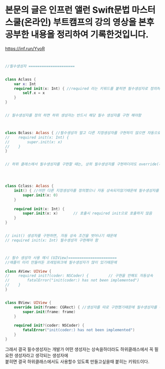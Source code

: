 # 본문의 글은 인프런 앨런 Swift문법 마스터 스쿨(온라인) 부트캠프의 강의 영상을 본후 공부한 내용을 정리하여 기록한것입니다.
https://inf.run/YyoR

```swift


//필수생성자 =====================


class Aclass {
    var x: Int
    required init(x: Int) { //required 라는 키워드를 붙히면 필수생성자로 정의하는것.
        self.x = x
    }
}


// 필수생성자를 정의 하면 하위 생성자는 반드시 해당 필수 생성자를 구현 해야함



class Bclass: Aclass { //필수생성자 말고 다른 지정생성자를 구현하지 않으면 자동으로 상속됨.
//    required init(x: Int) {
//        super.init(x: x)
//    }
}


// 하위 클래스에서 필수생성자를 구현할 때는, 상위 필수생성자를 구현하더라도 override(재정의) 키워드가 필요없고, required 키워드만 붙이면 됨




class Cclass: Aclass {
    init() { //어떤 다른 지정생성자를 정의했으니 자동 상속되지않기때문에 필수생성자를 구현해야함
        super.init(x: 0)
    }
    
    required init(x: Int) {
        super.init(x: x)       // 호출시 required init으로 호출하지 않음
    }
}


// init() 생성자를 구현하면, 자동 상속 조건을 벗어나기 때문에
// required init(x: Int) 필수생성자 구현해야 함



// 필수 생성자 사용 예시 (UIView)======================
//애플이 미리 만들어둔 프레임워크에 필수생성자가 많이 있기때문에

class AView: UIView {
//    required init?(coder: NSCoder) {         // 구현을 안해도 자동상속
//        fatalError("init(coder:) has not been implemented")
//    }
}


class BView: UIView {
    override init(frame: CGRect) { //생성자를 따로 구현했기때문에 필수생성자를 꼭 구현해야함.
        super.init(frame: frame)
    }
    
    required init?(coder: NSCoder) {
        fatalError("init(coder:) has not been implemented")
    }
}


```
그래서 결국 필수생성자는 개발가 어떤 생성자는 상속을하더라도 하위클래스에서 꼭 필요한 생성자라고 생각되는 생성자에    
붙히면 결국 하위클래스에서도 사용할수 있도록 만들고싶을때 붙히는 키워드이다.   